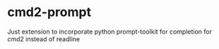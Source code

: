 # cmd2-prompt
Just extension to incorporate python prompt-toolkit for completion for cmd2 instead of readline
